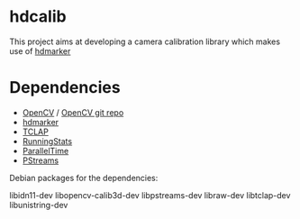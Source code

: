 # hdcalib

This project aims at developing a camera calibration library which makes use of [hdmarker](https://github.com/hendrikschilling/hdmarker)

# Dependencies

- [OpenCV](https://opencv.org/) / [OpenCV git repo](https://github.com/opencv/opencv)
- [hdmarker](https://github.com/hendrikschilling/hdmarker)
- [TCLAP](http://tclap.sourceforge.net/)
- [RunningStats](https://github.com/abrock/RunningStats)
- [ParallelTime](https://github.com/abrock/paralleltime)
- [PStreams](http://pstreams.sourceforge.net/)

Debian packages for the dependencies:

libidn11-dev
libopencv-calib3d-dev
libpstreams-dev
libraw-dev
libtclap-dev
libunistring-dev

